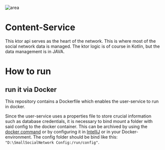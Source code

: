 ![area](https://img.shields.io/badge/SmallSocialNetwork-backend-blue)
# Content-Service
This ktor api serves as the heart of the network.
This is where most of the social network data is managed.
The ktor logic is of course in Kotlin, but the data management is in JAVA.

# How to run
## run it via Docker
This repository contains a Dockerfile which enables the user-service to run in docker.

Since the user-service uses a properties file to store crucial information such as database credentials,
it is necessary to bind mount a folder with said config to the docker container.
This can be archived by using the [docker command](https://docs.docker.com/storage/bind-mounts/)
or by configuring it in [IntelliJ](https://www.jetbrains.com/help/idea/docker.html#volume_bindings) or in your Docker-environment.
The config folder should be bind like this: ```"D:\SmallSocialNetwork Config:/run/config"```.


